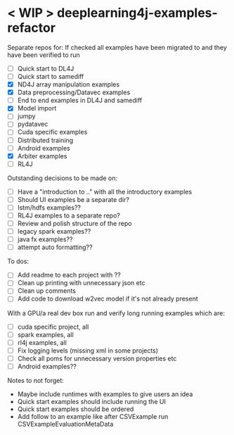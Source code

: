 # < WIP > deeplearning4j-examples-refactor

Separate repos for:
If checked all examples have been migrated to and they have been verified to 
run
- [ ] Quick start to DL4J
- [ ] Quick start to samediff
- [X] ND4J array manipulation examples
- [X] Data preprocessing/Datavec examples
- [ ] End to end examples in DL4J and samediff
- [X] Model import
- [ ] jumpy
- [ ] pydatavec
- [ ] Cuda specific examples
- [ ] Distributed training
- [ ] Android examples
- [X] Arbiter examples
- [ ] RL4J

Outstanding decisions to be made on:
- [ ] Have a "introduction to .." with all the introductory examples
- [ ] Should UI examples be a separate dir?
- [ ] lstm/hdfs examples??
- [ ] RL4J examples to a separate repo?
- [ ] Review and polish structure of the repo
- [ ] legacy spark examples??
- [ ] java fx examples??
- [ ] attempt auto formatting??

To dos: 
- [ ] Add readme to each project with ??
- [ ] Clean up printing with unnecessary json etc
- [ ] Clean up comments
- [ ] Add code to download w2vec model if it's not already present

With a GPU/a real dev box run and verify long running examples which are:
- [ ] cuda specific project, all
- [ ] spark examples, all
- [ ] rl4j examples, all
- [ ] Fix logging levels (missing xml in some projects)
- [ ] Check all poms for unnecessary version properties etc
- [ ] Android examples??

Notes to not forget:
- Maybe include runtimes with examples to give users an idea
- Quick start examples should include running the UI
- Quick start examples should be ordered
- Add follow to an example like after CSVExample run CSVExampleEvaluationMetaData
